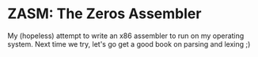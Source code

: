 # ZASM: The Zeros Assembler

My (hopeless) attempt to write an x86 assembler to run on my operating system.  Next time we try, let's go get a good book on parsing and lexing ;)
